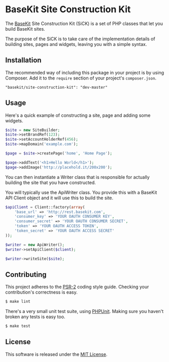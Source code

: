 BaseKit Site Construction Kit
=============================

The [BaseKit] Site Construction Kit (SiCK) is a set of PHP classes that let you 
build BaseKit sites.

The purpose of the SiCK is to take care of the implementation details of building
sites, pages and widgets, leaving you with a simple syntax.

Installation
------------

The recommended way of including this package in your project is by using
Composer. Add it to the `require` section of your project's `composer.json`.

    "basekit/site-construction-kit": "dev-master"

Usage
-----

Here's a quick example of constructing a site, page and adding some widgets.

```php
$site = new SiteBuilder;
$site->setBrandRef(123);
$site->setAccountHolderRef(456);
$site->mapDomain('example.com');

$page = $site->createPage('home', 'Home Page');

$page->addText('<h1>Hello World</h1>');
$page->addImage('http://placehold.it/200x200');
```

You can then instantiate a Writer class that is responsible for actually building
the site that you have constructed.

You will typically use the ApiWriter class. You provide this with a BaseKit API
Client object and it will use this to build the site.

```php
$apiClient = Client::factory(array(
    'base_url' => 'http://rest.basekit.com',
    'consumer_key' => 'YOUR OAUTH CONSUMER KEY',
    'consumer_secret' => 'YOUR OAUTH CONSUMER SECRET',
    'token' => 'YOUR OAUTH ACCESS TOKEN',
    'token_secret' => 'YOUR OAUTH ACCESS SECRET'
));

$writer = new ApiWriter();
$writer->setApiClient($client);

$writer->writeSite($site);
```

Contributing
------------

This project adheres to the [PSR-2] coding style guide. Checking your
contribution's correctness is easy.

```bash
$ make lint
```

There's a very small unit test suite, using [PHPUnit]. Making sure you haven't
broken any tests is easy too.

```bash
$ make test
```

License
-------

This software is released under the [MIT License].

[BaseKit]: http://basekit.com/
[PHPUnit]: http://phpunit.de/
[PSR-2]: http://www.php-fig.org/psr/psr-2/
[MIT License]: http://www.opensource.org/licenses/MIT

